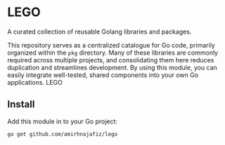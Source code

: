 # LEGO

A curated collection of reusable Golang libraries and packages.

This repository serves as a centralized catalogue for Go code, primarily organized within the `pkg` directory. Many of these libraries are commonly required across multiple projects, and consolidating them here reduces duplication and streamlines development. By using this module, you can easily integrate well-tested, shared components into your own Go applications. LEGO

## Install

Add this module in to your Go project:

```sh
go get github.com/amirhnajafiz/lego
```
